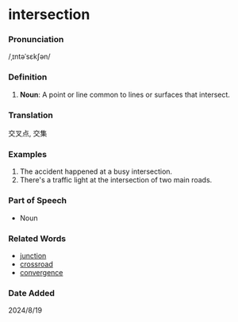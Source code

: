 # intersection
### Pronunciation
/ˌɪntəˈsɛkʃən/
### Definition
1. **Noun**: A point or line common to lines or surfaces that intersect.
### Translation
交叉点, 交集
### Examples
1. The accident happened at a busy intersection.
2. There's a traffic light at the intersection of two main roads.
### Part of Speech
- Noun
### Related Words
- [junction](junction.md)
- [crossroad](crossroad.md)
- [convergence](convergence.md)
### Date Added
2024/8/19